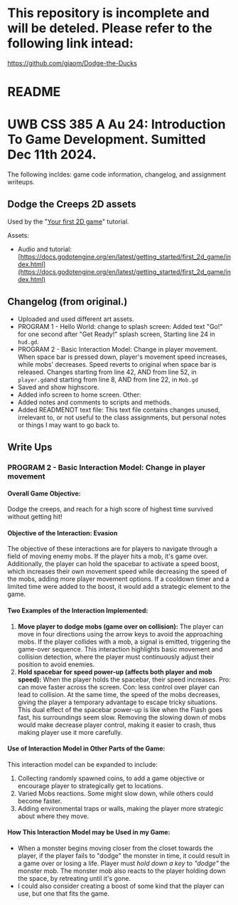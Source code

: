 # This repository is incomplete and will be deteled. Please refer to the following link intead:
https://github.com/giaom/Dodge-the-Ducks

# README
# UWB CSS 385 A Au 24: Introduction To Game Development. Sumitted Dec 11th 2024.

The following incldes: game code information, changelog, and assignment writeups.

## Dodge the Creeps 2D assets
Used by the "[Your first 2D game](https://docs.godotengine.org/en/latest/getting_started/first_2d_game/index.html)" tutorial.

Assets:
- Audio and tutorial: [https://docs.godotengine.org/en/latest/getting_started/first_2d_game/index.html](https://docs.godotengine.org/en/latest/getting_started/first_2d_game/index.html)

## Changelog (from original.)

- Uploaded and used different art assets.
- PROGRAM 1 - Hello World: change to splash screen: Added text "Go!" for one second after "Get Ready!" splash screen, Starting line 24 in `hud.gd`.
- PROGRAM 2 - Basic Interaction Model: Change in player movement. When space bar is pressed down, player's movement speed increases, while mobs' decreases. Speed reverts to original when space bar is released. Changes starting from line 42, AND from line 52, in `player.gd`and starting from line 8, AND from line 22, in `Mob.gd`
- Saved and show highscore.
- Added info screen to home screen.
Other:
- Added notes and comments to scripts and methods.
- Added READMENOT text file: This text file contains changes unused, irrelevant to, or not useful to the class assignments, but personal notes or things I may want to go back to.

## Write Ups

### PROGRAM 2 - Basic Interaction Model: Change in player movement

#### Overall Game Objective:
Dodge the creeps, and reach for a high score of highest time survived without getting hit!

#### Objective of the Interaction: Evasion
The objective of these interactions are for players to navigate through a field of moving enemy mobs. If the player hits a mob, it's game over. Additionally, the player can hold the spacebar to activate a speed boost, which increases their own movement speed while decreasing the speed of the mobs, adding more player movement options. If a cooldown timer and a limited time were added to the boost, it would add a strategic element to the game.

#### Two Examples of the Interaction Implemented:
1. **Move player to dodge mobs (game over on collision):**
   The player can move in four directions using the arrow keys to avoid the approaching mobs. If the player collides with a mob, a signal is emitted, triggering the game-over sequence. This interaction highlights basic movement and collision detection, where the player must continuously adjust their position to avoid enemies.
2. **Hold spacebar for speed power-up (affects both player and mob speed):**
   When the player holds the spacebar, their speed increases. Pro: can move faster across the screen. Con: less control over player can lead to collision. At the same time, the speed of the mobs decreases, giving the player a temporary advantage to escape tricky situations. This dual effect of the spacebar power-up is like when the Flash goes fast, his surroundings seem slow. Removing the slowing down of mobs would make decrease player control, making it easier to crash, thus making player use it more carefully.

#### Use of Interaction Model in Other Parts of the Game:
This interaction model can be expanded to include:
1. Collecting randomly spawned coins, to add a game objective or encourage player to strategically get to locations.
2. Varied Mobs reactions. Some might slow down, while others could become faster.
3. Adding environmental traps or walls, making the player more strategic about where they move.

#### How This Interaction Model may be Used in my Game:
- When a monster begins moving closer from the closet towards the player, if the player fails to "dodge" the monster in time, it could result in a game over or losing a life. Player must *hold down a key* to *"dodge"* the monster mob. The monster mob also reacts to the player holding down the space, by retreating until it's gone.
- I could also consider creating a boost of some kind that the player can use, but one that fits the game.
